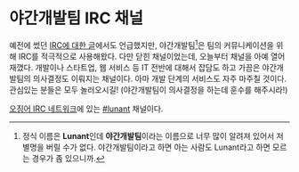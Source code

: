 야간개발팀 IRC 채널
===================

예전에 썼던 [IRC에 대한 글][1]에서도 언급했지만, 야간개발팀[^1]은 팀의 커뮤니케이션을 위해 IRC를 적극적으로 사용해왔다. 다만 닫힌 채널이었는데, 오늘부터 채널을 아예 열어재꼈다. 개발이나 스타트업, 웹 서비스 등 IT 전반에 대해서 잡담도 하고 가끔은 야간개발팀의 의사결정도 이뤄지는 채널이다. 아마 개발 단계의 서비스도 자주 마주칠 것이다. 관심있는 분들은 모두 놀러오시길! (야간개발팀이 의사결정을 하는데 훈수를 해주시라!)

[오징어 IRC 네트워크][2]에 있는 [#lunant](irc://irc.ozinger.org/lunant) 채널이다.

 [^1]: 정식 이름은 **Lunant**인데 **야간개발팀**이라는 이름으로 너무 많이 알려져 있어서 저 별명을 버릴 수가 없다. 야간개발팀이라고 하면 아는 사람도 Lunant라고 하면 모르는 경우가 좀 있으니까.

  [1]: https://blog.hongminhee.org/2010/07/14/810525751/
  [2]: http://ozinger.org/
